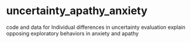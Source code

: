 # uncertainty_apathy_anxiety
code and data for Individual differences in uncertainty evaluation explain opposing exploratory behaviors in anxiety and apathy
